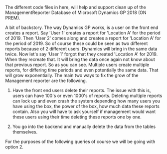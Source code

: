 The different code files in here, will help and support clean up of the ManagementReporter Database of Microsoft Dynamics GP 2018 (ON PREM). 


A bit of backstory. The way Dynamics GP works, is a user on the front end creates a report. 
Say 'User 1' creates a report for 'Location A' for the period of 2019. Then 'User 2' comes along and 
creates a report for 'Location A' for the period of 2019. So of course these could be seen as two different 
reports because of 2 different users. Dynamics will bring in the same data twice. Now let's say 'User 1' forgot that they
created 'Location A' for 2019. When they recreate that. It will bring the data once again not know about that previous report. 
So as you can see. Multiple users create multiple reports, for differing time periods and even potentially the same data. That
will grow exponentially. The main two ways to fix the grow of the Management reporter are the following.

1. Have the front end users delete their reports. The issue with this is, users can have 100's or even 1000's of reports.
Deleting multiple reports can lock up and even crash the system depending how many users you have using the box, the power of the box,
how much data these reports contain. Also you will have to ask yourself if management would want these users using their time deleting these 
reports one by one.


2. You go into the backend and manually delete the data from the tables themselves. 


For the purposes of the following queries of course we will be going with option 2. 
